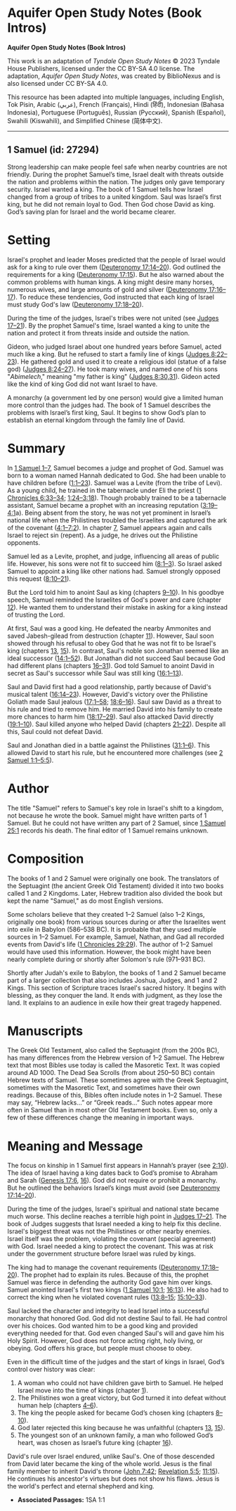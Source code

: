 # Aquifer Open Study Notes (Book Intros)

**Aquifer Open Study Notes (Book Intros)**

This work is an adaptation of *Tyndale Open Study Notes* © 2023 Tyndale House Publishers, licensed under the CC BY\-SA 4\.0 license. The adaptation, *Aquifer Open Study Notes*, was created by BiblioNexus and is also licensed under CC BY\-SA 4\.0\.

This resource has been adapted into multiple languages, including English, Tok Pisin, Arabic (عربي), French (Français), Hindi (हिंदी), Indonesian (Bahasa Indonesia), Portuguese (Português), Russian (Русский), Spanish (Español), Swahili (Kiswahili), and Simplified Chinese (简体中文).



--------------------------------

## 1 Samuel (id: 27294)

Strong leadership can make people feel safe when nearby countries are not friendly. During the prophet Samuel’s time, Israel dealt with threats outside the nation and problems within the nation. The judges only gave temporary security. Israel wanted a king. The book of 1 Samuel tells how Israel changed from a group of tribes to a united kingdom. Saul was Israel’s first king, but he did not remain loyal to God. Then God chose David as king. God’s saving plan for Israel and the world became clearer.

Setting
=======

Israel's prophet and leader Moses predicted that the people of Israel would ask for a king to rule over them ([Deuteronomy 17:14–20](https://ref.ly/Deut17:14-Deut17:20)). God outlined the requirements for a king ([Deuteronomy 17:15](https://ref.ly/Deut17:15)). But he also warned about the common problems with human kings. A king might desire many horses, numerous wives, and large amounts of gold and silver ([Deuteronomy 17:16–17](https://ref.ly/Deut17:16-Deut17:17)). To reduce these tendencies, God instructed that each king of Israel must study God's law ([Deuteronomy 17:18–20](https://ref.ly/Deut17:18-Deut17:20)).

During the time of the judges, Israel's tribes were not united (see [Judges 17–21](https://ref.ly/Judg17:1-Judg21:25)). By the prophet Samuel's time, Israel wanted a king to unite the nation and protect it from threats inside and outside the nation.

Gideon, who judged Israel about one hundred years before Samuel, acted much like a king. But he refused to start a family line of kings ([Judges 8:22–23](https://ref.ly/Judg8:22-Judg8:23)). He gathered gold and used it to create a religious idol (statue of a false god) ([Judges 8:24–27](https://ref.ly/Judg8:24-Judg8:27)). He took many wives, and named one of his sons "*Abimelech*," meaning "my father is king" ([Judges 8:30,](https://ref.ly/Judg8:30)[31](https://ref.ly/Judg8:31)). Gideon acted like the kind of king God did not want Israel to have. 

A monarchy (a government led by one person) would give a limited human more control than the judges had. The book of 1 Samuel describes the problems with Israel’s first king, Saul. It begins to show God’s plan to establish an eternal kingdom through the family line of David.

Summary
=======

In [1 Samuel 1–7](https://ref.ly/1Sam1:1-1Sam7:17), Samuel becomes a judge and prophet of God. Samuel was born to a woman named Hannah dedicated to God. She had been unable to have children before ([1:1–23](https://ref.ly/1Sam1:1-1Sam1:23)). Samuel was a Levite (from the tribe of Levi). As a young child, he trained in the tabernacle under Eli the priest ([1 Chronicles 6:33–34](https://ref.ly/1Chr6:33-1Chr6:34); [1:24–3:18](https://ref.ly/1Sam1:24-1Sam3:18)). Though probably trained to be a tabernacle assistant, Samuel became a prophet with an increasing reputation ([3:19–4:1](https://ref.ly/1Sam3:19-1Sam4:1)a). Being absent from the story, he was not yet prominent in Israel’s national life when the Philistines troubled the Israelites and captured the ark of the covenant ([4:1–7:2](https://ref.ly/1Sam4:1-1Sam7:2)). In chapter [7](https://ref.ly/1Sam7:1-1Sam7:17), Samuel appears again and calls Israel to reject sin (repent). As a judge, he drives out the Philistine opponents.

Samuel led as a Levite, prophet, and judge, influencing all areas of public life. However, his sons were not fit to succeed him ([8:1–3](https://ref.ly/1Sam8:1-1Sam8:3)). So Israel asked Samuel to appoint a king like other nations had. Samuel strongly opposed this request ([8:10–21](https://ref.ly/1Sam8:10-1Sam8:21)). 

But the Lord told him to anoint Saul as king (chapters [9–10](https://ref.ly/1Sam9:1-1Sam10:27)). In his goodbye speech, Samuel reminded the Israelites of God's power and care (chapter [12](https://ref.ly/1Sam12:1-1Sam12:25)). He wanted them to understand their mistake in asking for a king instead of trusting the Lord.

At first, Saul was a good king. He defeated the nearby Ammonites and saved Jabesh\-gilead from destruction (chapter [11](https://ref.ly/1Sam11:1-1Sam11:15)). However, Saul soon showed through his refusal to obey God that he was not fit to be Israel's king (chapters [13](https://ref.ly/1Sam13:1-1Sam13:23), [15](https://ref.ly/1Sam15:1-1Sam15:35)). In contrast, Saul's noble son Jonathan seemed like an ideal successor ([14:1–52](https://ref.ly/1Sam14:1-1Sam14:52)). But Jonathan did not succeed Saul because God had different plans (chapters [16–31](https://ref.ly/1Sam16:1-1Sam31:13)). God told Samuel to anoint David in secret as Saul's successor while Saul was still king ([16:1–13](https://ref.ly/1Sam16:1-1Sam16:13)).

Saul and David first had a good relationship, partly because of David's musical talent ([16:14–23](https://ref.ly/1Sam16:14-1Sam16:23)). However, David's victory over the Philistine Goliath made Saul jealous ([17:1–58](https://ref.ly/1Sam17:1-1Sam17:58); [18:6–16](https://ref.ly/1Sam18:6-1Sam18:16)). Saul saw David as a threat to his rule and tried to remove him. He married David into his family to create more chances to harm him ([18:17–29](https://ref.ly/1Sam18:17-1Sam18:29)). Saul also attacked David directly ([19:1–10](https://ref.ly/1Sam19:1-1Sam19:10)). Saul killed anyone who helped David (chapters [21–22](https://ref.ly/1Sam21:1-1Sam22:23)). Despite all this, Saul could not defeat David.

Saul and Jonathan died in a battle against the Philistines ([31:1–6](https://ref.ly/1Sam31:1-1Sam31:6)). This allowed David to start his rule, but he encountered more challenges (see [2 Samuel 1:1–5:5](https://ref.ly/2Sam1:1-2Sam5:5)).

Author
======

The title "Samuel" refers to Samuel's key role in Israel's shift to a kingdom, not because he wrote the book. Samuel might have written parts of 1 Samuel. But he could not have written any part of 2 Samuel, since [1 Samuel 25:1](https://ref.ly/1Sam25:1) records his death. The final editor of 1 Samuel remains unknown.

Composition
===========

The books of 1 and 2 Samuel were originally one book. The translators of the Septuagint (the ancient Greek Old Testament) divided it into two books called 1 and 2 Kingdoms. Later, Hebrew tradition also divided the book but kept the name "Samuel," as do most English versions.

Some scholars believe that they created 1–2 Samuel (also 1–2 Kings, originally one book) from various sources during or after the Israelites went into exile in Babylon (586–538 BC). It is probable that they used multiple sources in 1–2 Samuel. For example, Samuel, Nathan, and Gad all recorded events from David's life ([1 Chronicles 29:29](https://ref.ly/1Chr29:29)). The author of 1–2 Samuel would have used this information. However, the book might have been nearly complete during or shortly after Solomon's rule (971–931 BC).

Shortly after Judah's exile to Babylon, the books of 1 and 2 Samuel became part of a larger collection that also includes Joshua, Judges, and 1 and 2 Kings. This section of Scripture traces Israel's sacred history. It begins with blessing, as they conquer the land. It ends with judgment, as they lose the land. It explains to an audience in exile how their great tragedy happened.

Manuscripts
===========

The Greek Old Testament, also called the Septuagint (from the 200s BC), has many differences from the Hebrew version of 1–2 Samuel. The Hebrew text that most Bibles use today is called the Masoretic Text. It was copied around AD 1000\. The Dead Sea Scrolls (from about 250–50 BC) contain Hebrew texts of Samuel. These sometimes agree with the Greek Septuagint, sometimes with the Masoretic Text, and sometimes have their own readings. Because of this, Bibles often include notes in 1–2 Samuel. These may say, “Hebrew lacks…” or “Greek reads…” Such notes appear more often in Samuel than in most other Old Testament books. Even so, only a few of these differences change the meaning in important ways.

Meaning and Message
===================

The focus on kinship in 1 Samuel first appears in Hannah’s prayer (see [2:10](https://ref.ly/1Sam2:10)). The idea of Israel having a king dates back to God’s promise to Abraham and Sarah ([Genesis 17:6](https://ref.ly/Gen17:6), [16](https://ref.ly/Gen17:16)). God did not require or prohibit a monarchy. But he outlined the behaviors Israel’s kings must avoid (see [Deuteronomy 17:14–20](https://ref.ly/Deut17:14-Deut17:20)).

During the time of the judges, Israel's spiritual and national state became much worse. This decline reaches a terrible high point in [Judges 17–21](https://ref.ly/Judg17:1-Judg21:25). The book of Judges suggests that Israel needed a king to help fix this decline. Israel's biggest threat was not the Philistines or other nearby enemies. Israel itself was the problem, violating the covenant (special agreement) with God. Israel needed a king to protect the covenant. This was at risk under the government structure before Israel was ruled by kings.

The king had to manage the covenant requirements ([Deuteronomy 17:18–20](https://ref.ly/Deut17:18-Deut17:20)). The prophet had to explain its rules. Because of this, the prophet Samuel was fierce in defending the authority God gave him over kings. Samuel anointed Israel's first two kings ([1 Samuel 10:1](https://ref.ly/1Sam10:1); [16:13](https://ref.ly/1Sam16:13)). He also had to correct the king when he violated covenant rules ([13:8–15](https://ref.ly/1Sam13:8-1Sam13:15); [15:10–33](https://ref.ly/1Sam15:10-1Sam15:33)).

Saul lacked the character and integrity to lead Israel into a successful monarchy that honored God. God did not destine Saul to fail. He had control over his choices. God wanted him to be a good king and provided everything needed for that. God even changed Saul's will and gave him his Holy Spirit. However, God does not force acting right, holy living, or obeying. God offers his grace, but people must choose to obey.

Even in the difficult time of the judges and the start of kings in Israel, God’s control over history was clear: 

1. A woman who could not have children gave birth to Samuel. He helped Israel move into the time of kings (chapter [1](https://ref.ly/1Sam1:1-1Sam1:28)).
2. The Philistines won a great victory, but God turned it into defeat without human help (chapters [4–6](https://ref.ly/1Sam4:1-1Sam6:21)).
3. The king the people asked for became God’s chosen king (chapters [8–10](https://ref.ly/1Sam8:1-1Sam10:27)).
4. God later rejected this king because he was unfaithful (chapters [13](https://ref.ly/1Sam13:1-1Sam13:23), [15](https://ref.ly/1Sam15:1-1Sam15:35)).
5. The youngest son of an unknown family, a man who followed God’s heart, was chosen as Israel’s future king (chapter [16](https://ref.ly/1Sam16:1-1Sam16:23)).

David's rule over Israel endured, unlike Saul's. One of those descended from David later became the king of the whole world. Jesus is the final family member to inherit David's throne ([John 7:42](https://ref.ly/John7:42); [Revelation 5:5](https://ref.ly/Rev5:5); [11:15](https://ref.ly/Rev11:15)). He continues his ancestor's virtues but does not show his flaws. Jesus is the world's perfect and eternal shepherd and king.

* **Associated Passages:** 1SA 1:1

